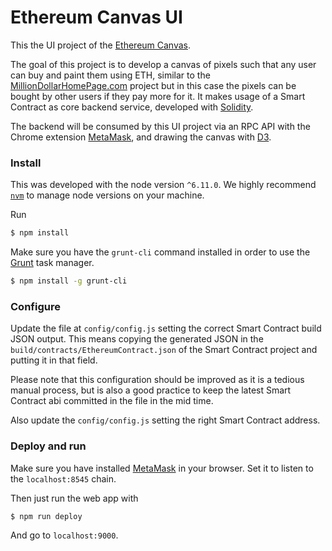 Ethereum Canvas UI
=====================

This the UI project of the [Ethereum Canvas](https://github.com/farolfo/ethereum-canvas).

The goal of this project is to develop a canvas of pixels such that any user can buy and paint them using ETH, similar to the [MillionDollarHomePage.com](http://milliondollarhomepage.com/) project but in this case the pixels can be bought by other users if they pay more for it.
It makes usage of a Smart Contract as core backend service, developed with [Solidity](https://solidity.readthedocs.io/en/develop/#).

The backend will be consumed by this UI project via an RPC API with the Chrome extension [MetaMask](https://metamask.io/), and drawing the canvas with [D3](https://d3js.org/).

### Install

This was developed with the node version `^6.11.0`. We highly recommend [`nvm`](https://github.com/creationix/nvm) to manage node versions on your machine.

Run

```bash
$ npm install
```

Make sure you have the `grunt-cli` command installed in order to use the [Grunt](https://gruntjs.com/getting-started) task manager.

```bash
$ npm install -g grunt-cli
```

### Configure

Update the file at `config/config.js` setting the correct Smart Contract build JSON output. This means copying the generated JSON in the `build/contracts/EthereumContract.json` of the Smart Contract project and putting it in that field.

Please note that this configuration should be improved as it is a tedious manual process, but is also a good practice to keep the latest Smart Contract abi committed in the file in the mid time.

Also update the `config/config.js` setting the right Smart Contract address.

### Deploy and run

Make sure you have installed [MetaMask](https://metamask.io/) in your browser. Set it to listen to the `localhost:8545` chain.

Then just run the web app with

```bash
$ npm run deploy
```

And go to `localhost:9000`.
